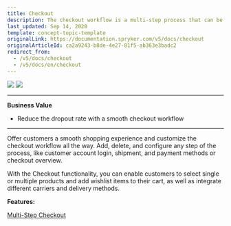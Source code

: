 ```yaml
---
title: Checkout
description: The checkout workflow is a multi-step process that can be fullly customized to fit your needs.
last_updated: Sep 14, 2020
template: concept-topic-template
originalLink: https://documentation.spryker.com/v5/docs/checkout
originalArticleId: ca2a9243-b8de-4e27-81f5-ab363e3badc2
redirect_from:
  - /v5/docs/checkout
  - /v5/docs/en/checkout
---
```


<div class='feature-text'>
    <div class='feature-images'>
    <img class="light-mode" src="https://spryker.s3.eu-central-1.amazonaws.com/docs/Document+360/Capabilities+icons/light/Checkout.svg"/>
    <img class="dark-mode" src="https://spryker.s3.eu-central-1.amazonaws.com/docs/Document+360/Capabilities+icons/dark/Checkout.svg"/>
    </div>
    <div class="feature-text-wrap">

***
**Business Value**
* Reduce the dropout rate with a smooth checkout workflow
***

Offer customers a smooth shopping experience and customize the checkout workflow all the way. Add, delete, and configure any step of the process, like customer account login, shipment, and payment methods or checkout overview.

 With the Checkout functionality, you can enable customers to select single or multiple products and add wishlist items to their cart, as well as integrate different carriers and delivery methods.
 </div>
</div>


**Features:**
<div>
<a class="feature-link" href="/docs/scos/user/features/{{page.version}}/checkout-feature-overview/multi-step-checkout-overview.html">Multi-Step Checkout</a>  
</div>

